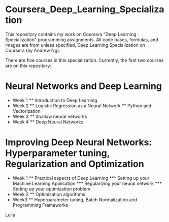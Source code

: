 # Coursera_Deep_Learning_Specialization

This repository contains my work on Coursera "Deep Learning Specialization" programming assignments. All code bases, formulas, and images are from unless specified, Deep Learning Specialization on Coursera (by Andrew Ng).

There are five courses in this specialization. Currently, the first two  courses are on this repository:

# Neural Networks and Deep Learning
* Week 1
** Introduction to Deep Learning
* Week 2
** Logistic Regression as a Neural Network
** Python and Vectorization
* Week 3
** Shallow neural networks
* Week 4
** Deep Neural Networks
# Improving Deep Neural Networks: Hyperparameter tuning, Regularization and Optimization
* Week 1
** Practical aspects of Deep Learning
*** Setting up your Machine Learning Application
*** Regularizing your neural network
*** Setting up your optimization problem
* Week 2
** Optimization algorithms
* Week3
** Hyperparameter tuning, Batch Normalization and Programming Frameworks

Leila
